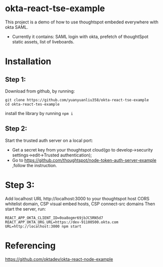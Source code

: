 # okta-react-tse-example
This project is a demo of how to use thoughtspot embeded everywhere with okta SAML. 
- Currently it contains: SAML login with okta, prefetch of thoughtSpot static assets, list of liveboards.


# Installation

## Step 1: 
Download from github, by running:
```
git clone https://github.com/yuanyuanliu358/okta-react-tse-example
cd okta-react-tes-example
```
install the library by running `npm i` 

## Step 2: 
Start the trusted auth server on a local port:
- Get a secret key from your thoughtspot cloud(go to develop->security settings->edit->Trusted authentication);
- Go to https://github.com/thoughtspot/node-token-auth-server-example ,follow the instruction.

# Step 3: 
Add localhost URL http://localhost:3000 to your thoughtspot host CORS whitelist domain, CSP visual embed hosts, CSP connect-src domains
Then start the server, run: 
```
REACT_APP_OKTA_CLIENT_ID=0oa8ogmr69jbJC5RN5d7  REACT_APP_OKTA_ORG_URL=https://dev-91100500.okta.com URL=http://localhost:3000 npm start
```

# Referencing
https://github.com/oktadev/okta-react-node-example

